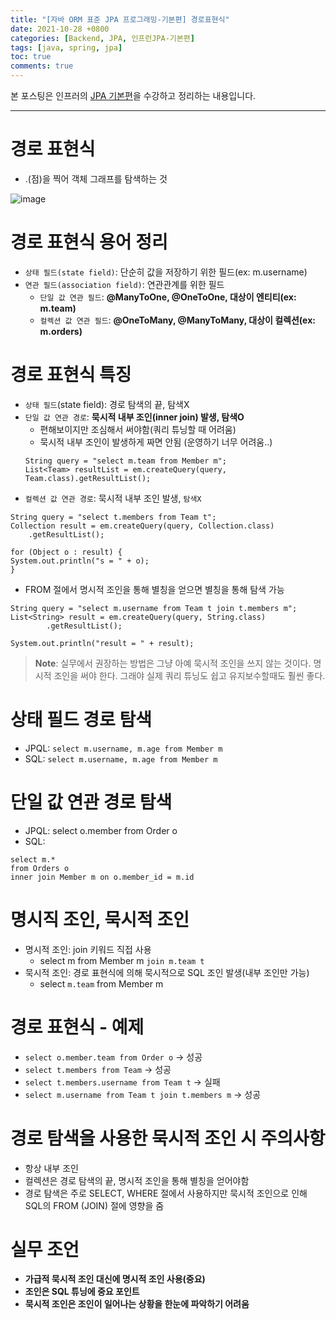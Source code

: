 ```yaml
---
title: "[자바 ORM 표준 JPA 프로그래밍-기본편] 경로표현식"
date: 2021-10-28 +0800
categories: [Backend, JPA, 인프런JPA-기본편]
tags: [java, spring, jpa]
toc: true
comments: true
---
```


본 포스팅은 인프러의 [JPA 기본편](https://www.inflearn.com/course/ORM-JPA-Basic#)을 수강하고 정리하는 내용입니다.

<hr>

# 경로 표현식
- .(점)을 찍어 객체 그래프를 탐색하는 것

![image](https://user-images.githubusercontent.com/44339530/139218685-b753d5b2-0d85-4f16-81ba-31d9ac69f1c1.png)

# 경로 표현식 용어 정리
- `상태 필드(state field)`: 단순히 값을 저장하기 위한 필드(ex: m.username)
- `연관 필드(association field)`: 연관관계를 위한 필드
  - `단일 값 연관 필드`: <b>@ManyToOne, @OneToOne, 대상이 엔티티(ex: m.team)</b>
  - `컬렉션 값 연관 필드`: <b>@OneToMany, @ManyToMany, 대상이 컬렉션(ex: m.orders)</b>

# 경로 표현식 특징
- `상태 필드`(state field): 경로 탐색의 끝, 탐색X
- `단일 값 연관 경로`: <b>묵시적 내부 조인(inner join) 발생, 탐색O</b>
  - 편해보이지만 조심해서 써야함(쿼리 튜닝할 때 어려움)
  - 묵시적 내부 조인이 발생하게 짜면 안됨 (운영하기 너무 어려움..)
  ~~~
  String query = "select m.team from Member m";
  List<Team> resultList = em.createQuery(query, Team.class).getResultList();
  ~~~
- `컬렉션 값 연관 경로`: 묵시적 내부 조인 발생, `탐색X`

~~~
String query = "select t.members from Team t";
Collection result = em.createQuery(query, Collection.class)
    .getResultList();

for (Object o : result) {
System.out.println("s = " + o);
}
~~~

- FROM 절에서 명시적 조인을 통해 별칭을 얻으면 별칭을 통해 탐색 가능

~~~
String query = "select m.username from Team t join t.members m";
List<String> result = em.createQuery(query, String.class)
        .getResultList();

System.out.println("result = " + result);
~~~

> **Note**: 실무에서 권장하는 방법은 그냥 아예 묵시적 조인을 쓰지 않는 것이다. 명시적 조인을 써야 한다. 그래야 실제 쿼리 튜닝도 쉽고 유지보수할때도 훨씬 좋다.

# 상태 필드 경로 탐색
- JPQL: `select m.username, m.age from Member m`
- SQL: `select m.username, m.age from Member m`

# 단일 값 연관 경로 탐색
- JPQL: select o.member from Order o
- SQL:

~~~
select m.*
from Orders o
inner join Member m on o.member_id = m.id
~~~

# 명시직 조인, 묵시적 조인
- 명시적 조인: join 키워드 직접 사용
  - select m from Member m `join m.team t`
- 묵시적 조인: 경로 표현식에 의해 묵시적으로 SQL 조인 발생(내부 조인만 가능)
  - select `m.team` from Member m

# 경로 표현식 - 예제
- `select o.member.team from Order o` -> 성공
- `select t.members from Team` -> 성공
- `select t.members.username from Team t` -> 실패
- `select m.username from Team t join t.members m` -> 성공

# 경로 탐색을 사용한 묵시적 조인 시 주의사항
- 항상 내부 조인
- 컬렉션은 경로 탐색의 끝, 명시적 조인을 통해 별칭을 얻어야함
- 경로 탐색은 주로 SELECT, WHERE 절에서 사용하지만 묵시적 조인으로 인해 SQL의 FROM (JOIN) 절에 영향을 줌

# 실무 조언
- <b>가급적 묵시적 조인 대신에 명시적 조인 사용(중요)</b>
- <b>조인은 SQL 튜닝에 중요 포인트</b>
- <b>묵시적 조인은 조인이 일어나는 상황을 한눈에 파악하기 어려움</b>
